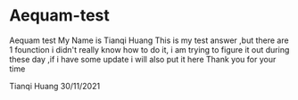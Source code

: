 # Aequam-test
Aequam test
My Name is Tianqi Huang
This is my test answer ,but there are 1 founction i didn't really know how to do it, i am trying to figure it out during these day ,if i have some update i will also put it here
Thank you for your time 

Tianqi Huang
30/11/2021
